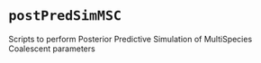 # `postPredSimMSC`

Scripts to perform Posterior Predictive Simulation of MultiSpecies Coalescent parameters 
